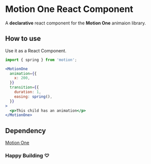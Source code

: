 # Motion One React Component

A **declarative** react component for the **Motion One** animaion library.

## How to use
Use it as a React Component.

```jsx
import { spring } from 'motion';

<MotionOne
  animation={{
    x: 200,
  }}
  transition={{
    duration: 1,
    easing: spring(),
  }}
>
  <p>This child has an animation</p>
</MotionOne>
```

## Dependency
[Motion One](https://motion.dev/)

### Happy Building ♡
